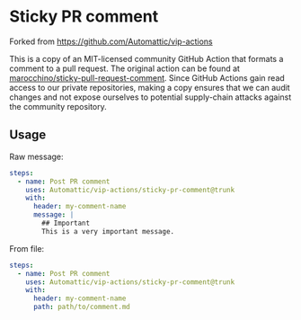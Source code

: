 # Sticky PR comment

Forked from https://github.com/Automattic/vip-actions

This is a copy of an MIT-licensed community GitHub Action that formats a comment to a pull request. The original action can be found at [marocchino/sticky-pull-request-comment](https://github.com/marocchino/sticky-pull-request-comment/tree/v2.9.0). Since GitHub Actions gain read access to our private repositories, making a copy ensures that we can audit changes and not expose ourselves to potential supply-chain attacks against the community repository.

## Usage

Raw message:

```yaml
steps:
  - name: Post PR comment
    uses: Automattic/vip-actions/sticky-pr-comment@trunk
    with:
      header: my-comment-name
      message: |
        ## Important
        This is a very important message.
```

From file:

```yaml
steps:
  - name: Post PR comment
    uses: Automattic/vip-actions/sticky-pr-comment@trunk
    with:
      header: my-comment-name
      path: path/to/comment.md
```
